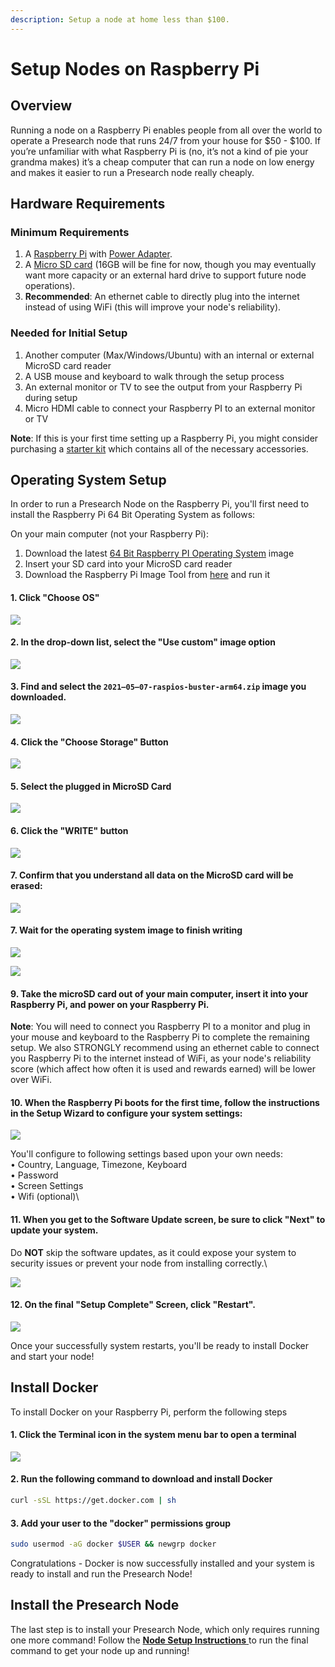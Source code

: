 ```yaml
---
description: Setup a node at home less than $100.
---
```


# Setup Nodes on Raspberry Pi

## Overview

Running a node on a Raspberry Pi enables people from all over the world to operate a Presearch node that runs 24/7 from your house for $50 - $100. If you’re unfamiliar with what Raspberry Pi is (no, it’s not a kind of pie your grandma makes) it’s a cheap computer that can run a node on low energy and makes it easier to run a Presearch node really cheaply.

## Hardware Requirements <a href="#f4ad" id="f4ad"></a>

### Minimum Requirements

1. A [Raspberry Pi](https://www.raspberrypi.org/products/raspberry-pi-4-model-b/) with [Power Adapter](https://www.amazon.com/CanaKit-Raspberry-Power-Supply-PiSwitch/dp/B07TSFYXBC).
2. A [Micro SD card](https://www.newegg.com/team-32gb-microsdhc/p/20-313-309) (16GB will be fine for now, though you may eventually want more capacity or an external hard drive to support future node operations).
3. **Recommended**: An ethernet cable to directly plug into the internet instead of using WiFi (this will improve your node's reliability).

### Needed for Initial Setup

1. Another computer (Max/Windows/Ubuntu) with an internal or external MicroSD card reader&#x20;
2. A USB mouse and keyboard to walk through the setup process
3. An external monitor or TV to see the output from your Raspberry Pi during setup
4. Micro HDMI cable to connect your Raspberry PI to an external monitor or TV

**Note**: If this is your first time setting up a Raspberry Pi, you might consider purchasing a [starter kit](https://www.canakit.com/raspberry-pi/pi-4-kits) which contains all of the necessary accessories.&#x20;

## Operating System Setup

In order to run a Presearch Node on the Raspberry Pi, you'll first need to install the Raspberry Pi 64 Bit Operating System as follows:

On your main computer (not your Raspberry Pi):

1. Download the latest [64 Bit Raspberry PI Operating System](https://downloads.raspberrypi.org/raspios\_arm64/images/raspios\_arm64-2021-05-28/2021-05-07-raspios-buster-arm64.zip) image
2. Insert your SD card into your MicroSD card reader
3. Download the Raspberry Pi Image Tool from [here](https://www.raspberrypi.com/software/) and run it

#### 1. Click "Choose OS"

![](<../.gitbook/assets/Screen Shot 2021-08-26 at 11.29.08 AM.png>)

#### 2. In the drop-down list, select the "Use custom" image option

![](<../.gitbook/assets/Screen Shot 2021-08-26 at 11.29.58 AM.png>)

#### 3. Find and select the `2021–05–07-raspios-buster-arm64.zip` image you downloaded.

![](<../.gitbook/assets/Screen Shot 2021-08-26 at 11.31.10 AM.png>)

#### 4. Click the "Choose Storage" Button

![](<../.gitbook/assets/Screen Shot 2021-08-27 at 11.17.58 AM.png>)

#### 5. Select the plugged in MicroSD Card

![](<../.gitbook/assets/Screen Shot 2021-08-26 at 11.34.27 AM.png>)

#### 6. Click the "WRITE" button

![](<../.gitbook/assets/Screen Shot 2021-08-26 at 11.34.55 AM.png>)

#### 7. Confirm that you understand all data on the MicroSD card will be erased:

![](<../.gitbook/assets/Screen Shot 2021-08-26 at 11.35.18 AM.png>)

#### 7. Wait for the operating system image to finish writing

![](<../.gitbook/assets/Screen Shot 2021-08-26 at 11.35.46 AM.png>)

![](<../.gitbook/assets/Screen Shot 2021-08-26 at 11.53.11 AM.png>)

#### 9. Take the microSD card out of your main computer, insert it into your Raspberry Pi, and power on your Raspberry Pi.

**Note**: You will need to connect you Raspberry PI to a monitor and plug in your mouse and keyboard to the Raspberry Pi to complete the remaining setup. We also STRONGLY recommend using an ethernet cable to connect you Raspberry Pi to the internet instead of WiFi, as your node's reliability score (which affect how often it is used and rewards earned) will be lower over WiFi.

#### 10. When the Raspberry Pi boots for the first time, follow the instructions in the Setup Wizard to configure your system settings:&#x20;

![](<../.gitbook/assets/image (8).png>)

You'll configure to following settings based upon your own needs:\
• Country, Language, Timezone, Keyboard\
• Password\
• Screen Settings\
• Wifi (optional)\


#### 11. When you get to the Software Update screen, be sure to click "Next" to update your system.&#x20;

Do **NOT** skip the software updates, as it could expose your system to security issues or prevent your node from installing correctly.\


![](<../.gitbook/assets/image (14).png>)



#### 12. On the final "Setup Complete" Screen, click "Restart".

![](<../.gitbook/assets/image (9).png>)

Once your successfully system restarts, you'll be ready to install Docker and start your node!

## Install Docker

To install Docker on your Raspberry Pi, perform the following steps

#### 1. Click the Terminal icon in the system menu bar to open a terminal

![](<../.gitbook/assets/image (12).png>)

#### 2. Run the following command to download and install Docker

```bash
curl -sSL https://get.docker.com | sh
```

#### 3. Add your user to the "docker" permissions group

```bash
sudo usermod -aG docker $USER && newgrp docker
```

Congratulations - Docker is now successfully installed and your system is ready to install and run the Presearch Node!

## Install the Presearch Node

The last step is to install your Presearch Node, which only requires running one more command! Follow the [**Node Setup Instructions** ](setup.md) to run the final command to get your node up and running!
